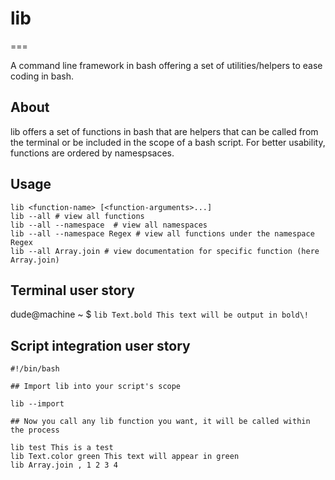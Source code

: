 # lib 
===

A command line framework in bash offering a set of utilities/helpers to ease coding in bash.

## About

lib offers a set of functions in bash that are helpers that can be called from the terminal or be included in the scope of a bash script. For better usability, functions are ordered by namespsaces.

## Usage

    lib <function-name> [<function-arguments>...]
    lib --all # view all functions
    lib --all --namespace  # view all namespaces
    lib --all --namespace Regex # view all functions under the namespace Regex
    lib --all Array.join # view documentation for specific function (here Array.join)


## Terminal user story

dude@machine ~ $ `lib Text.bold This text will be output in bold\!`

## Script integration user story

    #!/bin/bash

    ## Import lib into your script's scope

    lib --import

    ## Now you call any lib function you want, it will be called within the process

    lib test This is a test
    lib Text.color green This text will appear in green
    lib Array.join , 1 2 3 4

